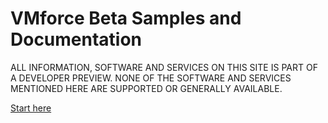 # VMforce Beta Samples and Documentation

ALL INFORMATION, SOFTWARE AND SERVICES ON THIS SITE IS PART OF A DEVELOPER PREVIEW. NONE OF THE SOFTWARE AND SERVICES MENTIONED HERE ARE SUPPORTED OR GENERALLY AVAILABLE.

[Start here](https://github.com/forcedotcom/vmforce/wiki/Welcome)
